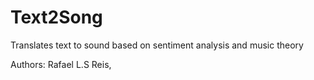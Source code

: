# Text2Song
Translates text to sound based on sentiment analysis and music theory

Authors: Rafael L.S Reis, 
